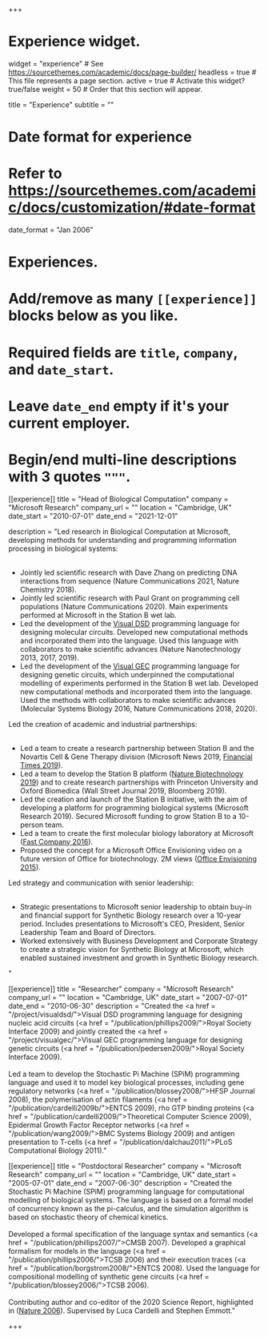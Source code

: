 +++
# Experience widget.
widget = "experience"  # See https://sourcethemes.com/academic/docs/page-builder/
headless = true  # This file represents a page section.
active = true  # Activate this widget? true/false
weight = 50  # Order that this section will appear.

title = "Experience"
subtitle = ""

# Date format for experience
#   Refer to https://sourcethemes.com/academic/docs/customization/#date-format
date_format = "Jan 2006"

# Experiences.
#   Add/remove as many `[[experience]]` blocks below as you like.
#   Required fields are `title`, `company`, and `date_start`.
#   Leave `date_end` empty if it's your current employer.
#   Begin/end multi-line descriptions with 3 quotes `"""`.
[[experience]]
  title = "Head of Biological Computation"
  company = "Microsoft Research"
  company_url = ""
  location = "Cambridge, UK"
  date_start = "2010-07-01"
  date_end = "2021-12-01"

description = "Led research in Biological Computation at Microsoft, developing methods for understanding and programming information processing in biological systems:<br><br><ul> <li>Jointly led scientific research with Dave Zhang on predicting DNA interactions from sequence (Nature Communications 2021, Nature Chemistry 2018).</li><li>Jointly led scientific research with Paul Grant on programming cell populations (Nature Communications 2020). Main experiments performed at Microsoft in the Station B wet lab. </li> <li>Led the development of the <a href = /project/visualdsd/>Visual DSD</a> programming language for designing molecular circuits. Developed new computational methods and incorporated them into the language. Used this language with collaborators to make scientific advances (Nature Nanotechnology 2013, 2017, 2019).</li> <li>Led the development of the <a href = /project/visualgec/>Visual GEC</a> programming language for designing genetic circuits, which underpinned the computational modelling of experiments performed in the Station B wet lab. Developed new computational methods and incorporated them into the language. Used the methods with collaborators to make scientific advances (Molecular Systems Biology 2016, Nature Communications 2018, 2020).</li> </ul>Led the creation of academic and industrial partnerships:<br><br> <ul><li>Led a team to create a research partnership between Station B and the Novartis Cell & Gene Therapy division (Microsoft News 2019, <a href = /post/financialtimes2019/>Financial Times 2019</a>). </li> <li> Led a team to develop the Station B platform (<a href = /post/naturebiotechnology2019/>Nature Biotechnology 2019</a>) and to create research partnerships with Princeton University and Oxford Biomedica (Wall Street Journal 2019, Bloomberg 2019).</li> <li> Led the creation and launch of the Station B initiative, with the aim of developing a platform for programming biological systems (Microsoft Research 2019). Secured Microsoft funding to grow Station B to a 10-person team.</li> <li>Led a team to create the first molecular biology laboratory at Microsoft (<a href = /post/fastcompany2016/>Fast Company 2016</a>). </li> <li>Proposed the concept for a Microsoft Office Envisioning video on a future version of Office for biotechnology. 2M views (<a href = /post/office2015/>Office Envisioning 2015</a>).</li> </ul> Led strategy and communication with senior leadership:<br><br> <ul><li>Strategic presentations to Microsoft senior leadership to obtain buy-in and financial support for Synthetic Biology research over a 10-year period. Includes presentations to Microsoft's CEO, President, Senior Leadership Team and Board of Directors.</li><li>Worked extensively with Business Development and Corporate Strategy to create a strategic vision for Synthetic Biology at Microsoft, which enabled sustained investment and growth in Synthetic Biology research.</li></ul>" 



[[experience]]
  title = "Researcher"
  company = "Microsoft Research"
  company_url = ""
  location = "Cambridge, UK"
  date_start = "2007-07-01"
  date_end = "2010-06-30"
  description = "Created the <a href = \"/project/visualdsd/\">Visual DSD</a> programming language for designing nucleic acid circuits (<a href = \"/publication/phillips2009/\">Royal Society Interface 2009</a>) and jointly created the <a href = \"/project/visualgec/\">Visual GEC</a> programming language for designing genetic circuits (<a href = \"/publication/pedersen2009/\">Royal Society Interface 2009</a>). <br><br>Led a team to develop the Stochastic Pi Machine (SPiM) programming language and used it to model key biological processes, including gene regulatory networks (<a href = \"/publication/blossey2008/\">HFSP Journal 2008</a>), the polymerisation of actin filaments (<a href = \"/publication/cardelli2009b/\">ENTCS 2009</a>), rho GTP binding proteins (<a href = \"/publication/cardelli2009/\">Theoretical Computer Science 2009</a>), Epidermal Growth Factor Receptor networks (<a href = \"/publication/wang2009/\">BMC Systems Biology 2009</a>) and antigen presentation to T-cells (<a href = \"/publication/dalchau2011/\">PLoS Computational Biology 2011</a>)."


[[experience]]
  title = "Postdoctoral Researcher"
  company = "Microsoft Research"
  company_url = ""
  location = "Cambridge, UK"
  date_start = "2005-07-01"
  date_end = "2007-06-30"
  description = "Created the Stochastic Pi Machine (SPiM) programming language for computational modelling of biological systems. The language is based on a formal model of concurrency known as the pi-calculus, and the simulation algorithm is based on stochastic theory of chemical kinetics. <br><br>Developed a formal specification of the language syntax and semantics (<a href = \"/publication/phillips2007/\">CMSB 2007</a>). Developed a graphical formalism for models in the language (<a href = \"/publication/phillips2006/\">TCSB 2006</a>) and their execution traces (<a href = \"/publication/borgstrom2008/\">ENTCS 2008</a>). Used the language for compositional modelling of synthetic gene circuits (<a href = \"/publication/blossey2006/\">TCSB 2006</a>). <br><br>Contributing author and co-editor of the 2020 Science Report, highlighted in (<a href = /post/nature2006/>Nature 2006</a>). Supervised by Luca Cardelli and Stephen Emmott."

+++

